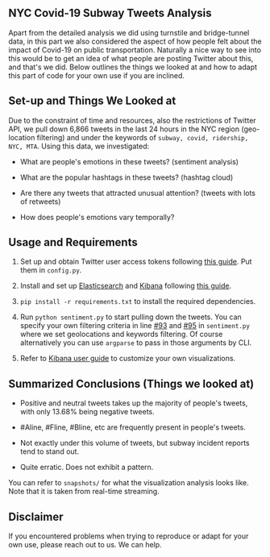 ## NYC Covid-19 Subway Tweets Analysis

Apart from the detailed analysis we did using turnstile and bridge-tunnel data, in this part we also considered the aspect of how people felt about the impact of Covid-19 on public transportation. Naturally a nice way to see into this would be to get an idea of what people are posting Twitter about this, and that's we did. Below outlines the things we looked at and how to adapt this part of code for your own use if you are inclined.

## Set-up and Things We Looked at

Due to the constraint of time and resources, also the restrictions of Twitter API, we pull down 6,866 tweets in the last 24 hours in the NYC region (geo-location filtering) and under the keywords of ```subway, covid, ridership, NYC, MTA```. Using this data, we investigated:

+ What are people's emotions in these tweets? (sentiment analysis) 

+ What are the popular hashtags in these tweets? (hashtag cloud)

+ Are there any tweets that attracted unusual attention? (tweets with lots of retweets)

+ How does people's emotions vary temporally?

## Usage and Requirements

1. Set up and obtain Twitter user access tokens following [this guide](https://developer.twitter.com/en/docs/basics/authentication/oauth-1-0a/obtaining-user-access-tokens). Put them in ```config.py```.

2. Install and set up [Elasticsearch](https://www.elastic.co/) and [Kibana](https://www.elastic.co/kibana) following [this guide](https://www.digitalocean.com/community/tutorials/how-to-install-elasticsearch-logstash-and-kibana-elastic-stack-on-ubuntu-18-04).

3. ```pip install -r requirements.txt``` to install the required dependencies. 

4. Run ```python sentiment.py``` to start pulling down the tweets. You can specify your own filtering criteria in line [#93](https://github.com/mahouoji/MobilityChange/blob/master/subway_tweets_analysis/sentiment.py#L93) and [#95](https://github.com/mahouoji/MobilityChange/blob/master/subway_tweets_analysis/sentiment.py#L95) in ```sentiment.py``` where we set geolocations and keywords filtering. Of course alternatively you can use ```argparse``` to pass in those arguments by CLI.

5. Refer to [Kibana user guide](https://www.elastic.co/guide/en/kibana/7.6/index.html) to customize your own visualizations.

## Summarized Conclusions (Things we looked at)

+ Positive and neutral tweets takes up the majority of people's tweets, with only 13.68% being negative tweets.

+ #Aline, #Fline, #Bline, etc are frequently present in people's tweets.

+ Not exactly under this volume of tweets, but subway incident reports tend to stand out.

+ Quite erratic. Does not exhibit a pattern.

You can refer to ```snapshots/``` for what the visualization analysis looks like. Note that it is taken from real-time streaming. 

## Disclaimer

If you encountered problems when trying to reproduce or adapt for your own use, please reach out to us. We can help.
